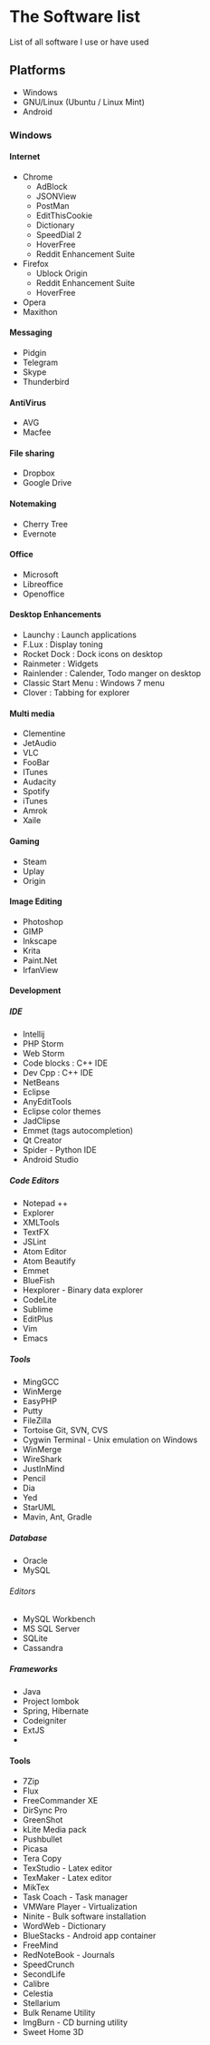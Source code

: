 # The Software list
List of all software I use or have used

## Platforms
- Windows
- GNU/Linux (Ubuntu / Linux Mint)
- Android


### Windows

#### Internet
- Chrome
  - AdBlock
  - JSONView
  - PostMan
  - EditThisCookie
  - Dictionary
  - SpeedDial 2
  - HoverFree
  - Reddit Enhancement Suite
- Firefox
  - Ublock Origin
  - Reddit Enhancement Suite
  - HoverFree
- Opera
- Maxithon

#### Messaging
- Pidgin
- Telegram
- Skype
- Thunderbird

#### AntiVirus
- AVG
- Macfee

#### File sharing
- Dropbox
- Google Drive

#### Notemaking
- Cherry Tree
- Evernote

#### Office 
- Microsoft
- Libreoffice
- Openoffice

#### Desktop Enhancements
- Launchy : Launch applications
- F.Lux : Display toning
- Rocket Dock : Dock icons on desktop
- Rainmeter : Widgets 
- Rainlender : Calender, Todo manger on desktop
- Classic Start Menu : Windows 7 menu
- Clover : Tabbing for explorer 

#### Multi media 
- Clementine
- JetAudio
- VLC
- FooBar
- ITunes
- Audacity
- Spotify
- iTunes
- Amrok
- Xaile

#### Gaming 
- Steam
- Uplay
- Origin

#### Image Editing
- Photoshop
- GIMP
- Inkscape
- Krita
- Paint.Net
- IrfanView

#### Development
##### IDE
- Intellij
 - PHP Storm
 - Web Storm
- Code blocks : C++ IDE
- Dev Cpp : C++ IDE
- NetBeans
- Eclipse
 - AnyEditTools
 - Eclipse color themes
 - JadClipse
 - Emmet (tags autocompletion)
- Qt Creator
- Spider - Python IDE
- Android Studio

##### Code Editors
- Notepad ++
 - Explorer
 - XMLTools
 - TextFX
 - JSLint
- Atom Editor
 - Atom Beautify
 - Emmet
- BlueFish
- Hexplorer - Binary data explorer
- CodeLite
- Sublime
- EditPlus
- Vim
- Emacs

##### Tools
- MingGCC
- WinMerge
- EasyPHP
- Putty
- FileZilla
- Tortoise Git, SVN, CVS
- Cygwin Terminal - Unix emulation on Windows
- WinMerge
- WireShark
- JustInMind
- Pencil
- Dia
- Yed
- StarUML
- Mavin, Ant, Gradle

##### Database
- Oracle
- MySQL
###### Editors
  - MySQL Workbench
- MS SQL Server
- SQLite
- Cassandra

##### Frameworks
- Java
 - Project lombok
 - Spring, Hibernate
- Codeigniter
- ExtJS
- 
 
#### Tools
- 7Zip
- Flux
- FreeCommander XE
- DirSync Pro
- GreenShot       
- kLite Media pack
- Pushbullet
- Picasa
- Tera Copy
- TexStudio - Latex editor
- TexMaker - Latex editor
- MikTex
- Task Coach - Task manager
- VMWare Player - Virtualization
- Ninite - Bulk software installation
- WordWeb - Dictionary
- BlueStacks - Android app container
- FreeMind
- RedNoteBook - Journals
- SpeedCrunch
- SecondLife
- Calibre
- Celestia
- Stellarium
- Bulk Rename Utility
- ImgBurn - CD burning utility
- Sweet Home 3D


